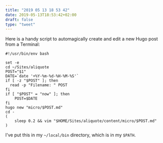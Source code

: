 ```yaml
---
title: "2019 05 13 18 53 42"
date: 2019-05-13T18:53:42+02:00
draft: false
type: "tweet"
---
```

Here is a handy script to automagically create and edit a new Hugo post from a Terminal:

    #!/usr/bin/env bash

    set -e
    cd ~/Sites/aliquote
    POST="$1"
    DATE=`date '+%Y-%m-%d-%H-%M-%S'`
    if [ -z "$POST" ]; then
      read -p "Filename: " POST
    fi
    if [ "$POST" = "now" ]; then
        POST=$DATE
    fi
    hugo new "micro/$POST.md"
    cd -
    (
        sleep 0.2 && vim "$HOME/Sites/aliquote/content/micro/$POST.md"
    )

I've put this in my `~/local/bin` directory, which is in my `$PATH`.
